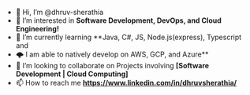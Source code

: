 - 👋 Hi, I’m @dhruv-sherathia
- 👀 I’m interested in **Software Development, DevOps, and Cloud Engineering!**
- 🌱 I’m currently learning **Java, C#, JS, Node.js(express), Typescript and
- 🌩️ I am able to natively develop on AWS, GCP, and Azure**
- 💞️ I’m looking to collaborate on Projects involving **[Software Development | Cloud Computing]**
- 📫 How to reach me **https://www.linkedin.com/in/dhruvsherathia/**

<!---
dhruv-sherathia/dhruv-sherathia is a ✨ special ✨ repository because its `README.md` (this file) appears on your GitHub profile.
You can click the Preview link to take a look at your changes.
--->
